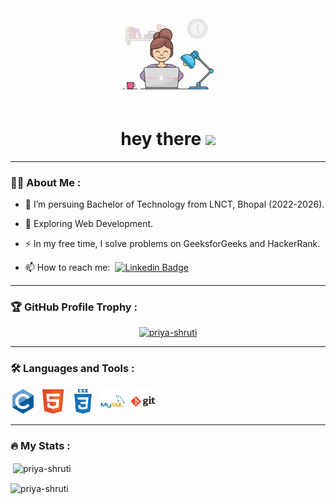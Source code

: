 <div id="header" align="center">
  <img src="images/programming.gif" width="200"/>
</div>

<h1 align="center">
  hey there
  <img src="https://media.giphy.com/media/hvRJCLFzcasrR4ia7z/giphy.gif" width="30px"/>
</h1>

---
### :woman_technologist: About Me :


- :telescope: I’m persuing Bachelor of Technology from LNCT, Bhopal (2022-2026).

- :seedling: Exploring Web Development.

- :zap: In my free time, I solve problems on GeeksforGeeks and HackerRank.

- :mailbox: How to reach me: &nbsp;[![Linkedin Badge](https://img.shields.io/badge/-Shruti%20Priya-blue?style=flat&logo=Linkedin&logoColor=white)](https://www.linkedin.com/in/priyashruti/)

---

### 🏆 GitHub Profile Trophy :
<p align="center"> <a href="https://github.com/ryo-ma/github-profile-trophy"><img src="https://github-profile-trophy.vercel.app/?username=priya-shruti" alt="priya-shruti" /></a> </p>

---

### :hammer_and_wrench: Languages and Tools :

<div>
  <img src="https://github.com/devicons/devicon/blob/master/icons/c/c-original.svg" title="C++" **alt="Git" width="40" height="40"/>&nbsp;
  <img src="https://github.com/devicons/devicon/blob/master/icons/html5/html5-original.svg" title="HTML5" alt="HTML" width="40" height="40"/>&nbsp;
  <img src="https://github.com/devicons/devicon/blob/master/icons/css3/css3-plain-wordmark.svg"  title="CSS3" alt="CSS" width="40" height="40"/>&nbsp;
  <img src="https://github.com/devicons/devicon/blob/master/icons/mysql/mysql-original-wordmark.svg" title="MySQL"  alt="MySQL" width="40" height="40"/>&nbsp;
  <img src="https://github.com/devicons/devicon/blob/master/icons/git/git-original-wordmark.svg" title="Git" **alt="Git" width="40" height="40"/>&nbsp;
</div>

---

### :fire: My Stats :

<p>&nbsp;<img align="center" src="https://github-readme-stats.vercel.app/api?username=priya-shruti&show_icons=true&locale=en" alt="priya-shruti" /></p>
<p><img align="center" src="https://github-readme-streak-stats.herokuapp.com/?user=priya-shruti&" alt="priya-shruti" /></p>



<!--
**priya-shruti/priya-shruti** is a ✨ _special_ ✨ repository because its `README.md` (this file) appears on your GitHub profile.

Here are some ideas to get you started:

- 🔭 I’m currently working on ...
- 🌱 I’m currently learning ...
- 👯 I’m looking to collaborate on ...
- 🤔 I’m looking for help with ...
- 💬 Ask me about ...
- 📫 How to reach me: ...
- 😄 Pronouns: ...
- ⚡ Fun fact: ...
-->
